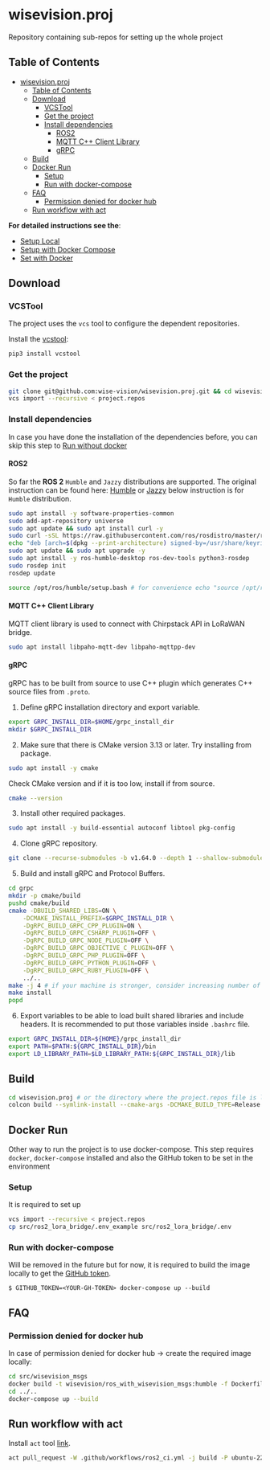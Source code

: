 # wisevision.proj
Repository containing sub-repos for setting up the whole project


## Table of Contents

- [wisevision.proj](#wisevisionproj)
  - [Table of Contents](#table-of-contents)
  - [Download](#download)
    - [VCSTool](#vcstool)
    - [Get the project](#get-the-project)
    - [Install dependencies](#install-dependencies)
      - [ROS2](#ros2)
      - [MQTT C++ Client Library](#mqtt-c-client-library)
      - [gRPC](#grpc)
  - [Build](#build)
  - [Docker Run](#docker-run)
    - [Setup](#setup)
    - [Run with docker-compose](#run-with-docker-compose)
  - [FAQ](#faq)
    - [Permission denied for docker hub](#permission-denied-for-docker-hub)
  - [Run workflow with act](#run-workflow-with-act)

**For detailed instructions see the**:
- [Setup Local](setup_local.md)
- [Setup with Docker Compose](setup_with_docker_compose.md)
- [Set with Docker](setup_with_docker.md)

## Download 

### VCSTool

The project uses the `vcs` tool to configure the dependent repositories.

Install the [vcstool](https://github.com/dirk-thomas/vcstool):

```bash
pip3 install vcstool
```

### Get the project
```bash
git clone git@github.com:wise-vision/wisevision.proj.git && cd wisevision.proj # git checkout 2411 # (or any other branch/tag) 
vcs import --recursive < project.repos
```


### Install dependencies

In case you have done the installation of the dependencies before, you can skip this step to [Run without docker](#run-without-docker)

#### ROS2

So far the **ROS 2** `Humble` and `Jazzy` distributions are supported. The original instruction can be found here: [Humble](https://docs.ros.org/en/humble/Installation.html) or [Jazzy](https://docs.ros.org/en/jazzy/Installation.html) below instruction is for `Humble` distribution.

```bash
sudo apt install -y software-properties-common
sudo add-apt-repository universe
sudo apt update && sudo apt install curl -y
sudo curl -sSL https://raw.githubusercontent.com/ros/rosdistro/master/ros.key -o /usr/share/keyrings/ros-archive-keyring.gpg
echo "deb [arch=$(dpkg --print-architecture) signed-by=/usr/share/keyrings/ros-archive-keyring.gpg] http://packages.ros.org/ros2/ubuntu $(. /etc/os-release && echo $UBUNTU_CODENAME) main" | sudo tee /etc/apt/sources.list.d/ros2.list > /dev/null
sudo apt update && sudo apt upgrade -y
sudo apt install -y ros-humble-desktop ros-dev-tools python3-rosdep
sudo rosdep init
rosdep update

source /opt/ros/humble/setup.bash # for convenience echo "source /opt/ros/humble/setup.bash" >> ~/.bashrc
```

#### MQTT C++ Client Library

MQTT client library is used to connect with Chirpstack API in LoRaWAN bridge.

```bash
sudo apt install libpaho-mqtt-dev libpaho-mqttpp-dev
```

#### gRPC

gRPC has to be built from source to use C++ plugin which generates C++ source files from `.proto`.

1. Define gRPC installation directory and export variable.
```bash
export GRPC_INSTALL_DIR=$HOME/grpc_install_dir
mkdir $GRPC_INSTALL_DIR
```

2. Make sure that there is CMake version 3.13 or later. Try installing from package.
```bash
sudo apt install -y cmake
```
Check CMake version and if it is too low, install if from source.
```bash
cmake --version
```

3. Install other required packages.
```bash
sudo apt install -y build-essential autoconf libtool pkg-config
```

4. Clone gRPC repository.
```bash
git clone --recurse-submodules -b v1.64.0 --depth 1 --shallow-submodules https://github.com/grpc/grpc
```

5. Build and install gRPC and Protocol Buffers.
```bash
cd grpc
mkdir -p cmake/build
pushd cmake/build
cmake -DBUILD_SHARED_LIBS=ON \
    -DCMAKE_INSTALL_PREFIX=$GRPC_INSTALL_DIR \
    -DgRPC_BUILD_GRPC_CPP_PLUGIN=ON \
    -DgRPC_BUILD_GRPC_CSHARP_PLUGIN=OFF \
    -DgRPC_BUILD_GRPC_NODE_PLUGIN=OFF \
    -DgRPC_BUILD_GRPC_OBJECTIVE_C_PLUGIN=OFF \
    -DgRPC_BUILD_GRPC_PHP_PLUGIN=OFF \
    -DgRPC_BUILD_GRPC_PYTHON_PLUGIN=OFF \
    -DgRPC_BUILD_GRPC_RUBY_PLUGIN=OFF \
    ../..
make -j 4 # if your machine is stronger, consider increasing number of jobs or skip it altogether to run without constraints
make install
popd
```

6. Export variables to be able to load built shared libraries and include headers. It is recommended to put those variables inside `.bashrc` file.
```bash
export GRPC_INSTALL_DIR=${HOME}/grpc_install_dir
export PATH=$PATH:${GRPC_INSTALL_DIR}/bin
export LD_LIBRARY_PATH=$LD_LIBRARY_PATH:${GRPC_INSTALL_DIR}/lib
```

## Build

```bash
cd wisevision.proj # or the directory where the project.repos file is located
colcon build --symlink-install --cmake-args -DCMAKE_BUILD_TYPE=Release
```
<!-- ## Run without docker -->
<!---->
<!-- ```bash -->
<!-- source install/setup.bash -->
<!-- ``` -->
<!---->
<!-- TODO: Add the one liner to run the project -->

## Docker Run

Other way to run the project is to use docker-compose. This step requires `docker`, `docker-compose` installed and also the GitHub token to be set in the environment

### Setup

It is required to set up 

```bash
vcs import --recursive < project.repos
cp src/ros2_lora_bridge/.env_example src/ros2_lora_bridge/.env  
```

### Run with docker-compose

Will be removed in the future but for now, it is required to build the image locally to get the [GitHub token](https://docs.github.com/en/authentication/keeping-your-account-and-data-secure/managing-your-personal-access-tokens).

```
$ GITHUB_TOKEN=<YOUR-GH-TOKEN> docker-compose up --build  
```

## FAQ

### Permission denied for docker hub

In case of permission denied for docker hub -> create the required image locally:

``` bash
cd src/wisevision_msgs
docker build -t wisevision/ros_with_wisevision_msgs:humble -f Dockerfile .
cd ../..
docker-compose up --build
```

## Run workflow with act

Install `act` tool [link](https://github.com/nektos/act).

```bash
act pull_request -W .github/workflows/ros2_ci.yml -j build -P ubuntu-22.04=catthehacker/ubuntu:act-22.04 --secret SSH_KEY="$(cat path/to/your/private_key)"
```
